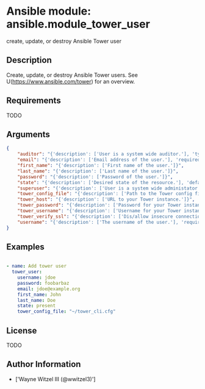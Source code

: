 # Ansible module: ansible.module_tower_user


create, update, or destroy Ansible Tower user

## Description

Create, update, or destroy Ansible Tower users. See U(https://www.ansible.com/tower) for an overview.

## Requirements

TODO

## Arguments

``` json
{
    "auditor": "{'description': ['User is a system wide auditor.'], 'type': 'bool', 'default': False}",
    "email": "{'description': ['Email address of the user.'], 'required': True}",
    "first_name": "{'description': ['First name of the user.']}",
    "last_name": "{'description': ['Last name of the user.']}",
    "password": "{'description': ['Password of the user.']}",
    "state": "{'description': ['Desired state of the resource.'], 'default': 'present', 'choices': ['present', 'absent']}",
    "superuser": "{'description': ['User is a system wide administator.'], 'type': 'bool', 'default': False}",
    "tower_config_file": "{'description': ['Path to the Tower config file. See notes.']}",
    "tower_host": "{'description': ['URL to your Tower instance.']}",
    "tower_password": "{'description': ['Password for your Tower instance.']}",
    "tower_username": "{'description': ['Username for your Tower instance.']}",
    "tower_verify_ssl": "{'description': ['Dis/allow insecure connections to Tower. If C(no), SSL certificates will not be validated. This should only be used on personally controlled sites using self-signed certificates.'], 'type': 'bool', 'default': True}",
    "username": "{'description': ['The username of the user.'], 'required': True}",
}
```

## Examples


``` yaml

- name: Add tower user
  tower_user:
    username: jdoe
    password: foobarbaz
    email: jdoe@example.org
    first_name: John
    last_name: Doe
    state: present
    tower_config_file: "~/tower_cli.cfg"

```

## License

TODO

## Author Information
  - ['Wayne Witzel III (@wwitzel3)']
